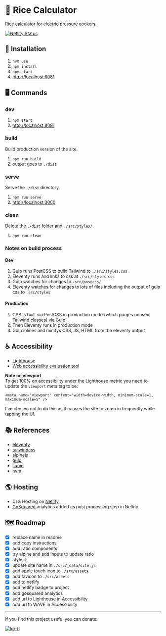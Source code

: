 # 🍚 Rice Calculator

Rice calculator for electric pressure cookers.

[![Netlify Status](https://api.netlify.com/api/v1/badges/60062fed-3093-4244-bccf-e2d571fede7b/deploy-status)](https://app.netlify.com/sites/unruffled-gates-4f8ba8/deploys)

## 💾 Installation

1. `nvm use`
2. `npm install`
3. `npm start`
4. <http://localhost:8081>

## 🖥 Commands

### dev

1. `npm start`
2. <http://localhost:8081>

### build

Build production version of the site.

1. `npm run build`
2. output goes to `./dist`

### serve

Serve the `./dist` directory.

1. `npm run serve`
2. <http://localhost:3000>

### clean

Delete the `./dist` folder and `./src/styles/`.

1. `npm run clean`

### Notes on build process

#### Dev

1. Gulp runs PostCSS to build Tailwind to `./src/styles.css`
2. Eleventy runs and links to css at `./src/styles.css`
3. Gulp watches for changes to `.src/postcss/`
4. Eleventy watches for changes to lots of files including the output of gulp css to `.src/styles`

#### Production

1. CSS is built via PostCSS in production mode (which purges unused Tailwind classes) via Gulp
2. Then Eleventy runs in production mode
3. Gulp inlines and minifys CSS, JS, HTML from the eleventy output

## ♿️ Accessibility

- [Lighthouse](https://developers.google.com/speed/pagespeed/insights/?url=https://rice.bsteph.com)
- [Web accessibility evaluation tool](https://wave.webaim.org/report#/https://rice.bsteph.com)

**Note on viewport**  
To get 100% on accessibility under the Lighthouse metric you need to update the `viewport` meta tag to be:

```
<meta name="viewport" content="width=device-width, minimum-scale=1, maximum-scale=5" />
```

I've chosen not to do this as it causes the site to zoom in frequently while tapping the UI.

## 📚 References

- [eleventy](https://www.11ty.dev)
- [tailwindcss](https://tailwindcss.com)
- [alpinejs](https://github.com/alpinejs/alpine)
- [gulp](https://gulpjs.com)
- [liquid](https://liquidjs.com)
- [nvm](https://github.com/nvm-sh/nvm)

## 🌎 Hosting

- CI & Hosting on [Netlify](https://www.netlify.com).
- [GoSquared](https://www.gosquared.com) analytics added as post processing step in Netlify.

## 🗺 Roadmap

- [x] replace name in readme
- [x] add copy instructions
- [x] add ratio components
- [x] try alpine and add inputs to update ratio
- [x] style it
- [x] update site name in `./src/_data/site.js`
- [x] add apple touch icon to `./src/assets`
- [x] add favicon to `./src/assets`
- [x] add to netlify
- [x] add netlify badge to project
- [x] add gosquared analytics
- [x] add url to Lighthouse in Accessibility
- [x] add url to WAVE in Accessibility

---

If you find this project useful you can donate:

[![ko-fi](https://ko-fi.com/img/githubbutton_sm.svg)](https://ko-fi.com/G2G33AMQO)
